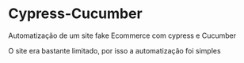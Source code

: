 # Cypress-Cucumber
Automatização de um site fake Ecommerce com cypress e Cucumber

O site era bastante limitado, por isso a automatização foi simples
